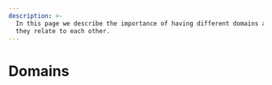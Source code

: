 ```yaml
---
description: >-
  In this page we describe the importance of having different domains and how
  they relate to each other.
---
```


# Domains

